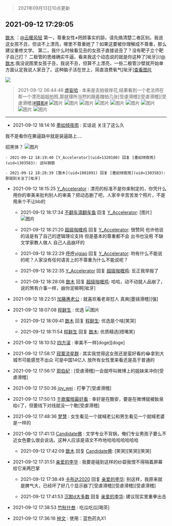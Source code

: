 > 2021年09月13日10点更新
<link rel="stylesheet" href="https://cdn.jsdelivr.net/gh/taotie6/sampleJSON@main/css/photo_show.css">
<meta name="referrer" content="no-referrer" />


 ## 2021-09-12 17:29:05 

 [㪚木](https://www.coolapk.com/feed/29938672?shareKey=NzA0NTdiODk5MDdkNjEzZGNmM2E~) ：<a class="feed-link-uname" href="/u/云暖风轻">@云暖风轻</a> 第一，尊重女性≠罔顾事实的舔，请先搞清楚二者区别。我说这女孩不丑，但谈不上漂亮，哪里不尊重她了？如果这要被你理解成不尊重，那么建议重修文学。
第二，我什么时候看见丑的女孩子直接说丑了？没有靶子立个靶子自己打？
二极管的思维确实牛逼<!--break-->，看来我这个动态说的就是你这种了[呲牙]//<a class="feed-link-uname" href="/u/㪚木">@㪚木</a>:我没说图里女孩子丑，我说不丑，但算不上漂亮，一些二极管沙壁就开始单方面认定我说人家丑了。这种脑子活在世上，简直浪费氧气[呲牙]<a class="feed-forward-pic" href="http://image.coolapk.com/feed/2021/0912/15/1081091_1320dffb_2824_0044@1080x268.png">查看图片</a> 

<div class="album">
<img class="img-item" src="https://image.coolapk.com/feed/2021/0912/17/1081091_dfbf4ca9_8944_2478@1080x1561.png" />
</div>

> 2021-09-12 06:44:46 
> [虚妄哈](https://www.coolapk.com/feed/29927049?shareKey=MzkyYzhhOWFjYjBmNjEzZGNmM2E~) : 本来是去拍彼岸花,结果看到一个老法师在帮一个漂亮姐姐拍照,那就理所当然的跟着蹭拍几张[受虐滑稽][受虐滑稽][受虐滑稽]<a class="feed-link-tag" href="/t/摄影?type=0">#摄影#</a> 
![图片](https://image.coolapk.com/feed/2021/0912/06/1498086_f08ba2b5_0281_174@3526x2351.jpeg)
![图片](https://image.coolapk.com/feed/2021/0912/06/1498086_06389aa6_0281_1742@3526x2351.jpeg)
![图片](https://image.coolapk.com/feed/2021/0912/06/1498086_3cf567d2_0281_1744@3526x2351.jpeg)
![图片](https://image.coolapk.com/feed/2021/0912/06/1498086_9dc33275_0281_1746@3526x2351.jpeg)
![图片](https://image.coolapk.com/feed/2021/0912/06/1498086_0ff38e2b_0281_1747@3526x2351.jpeg)
![图片](https://image.coolapk.com/feed/2021/0912/06/1498086_2b4e85e3_0281_1749@3526x2351.jpeg)
![图片](https://image.coolapk.com/feed/2021/0912/06/1498086_2595f869_0281_1751@3526x2351.jpeg)
![图片](https://image.coolapk.com/feed/2021/0912/06/1498086_d9f3433f_0281_1753@3526x2351.jpeg)
![图片](https://image.coolapk.com/feed/2021/0912/06/1498086_3bbd0236_0281_1755@3526x2351.jpeg)

 ------- 

- 2021-09-12 18:14:16 [墨如倾夜雨](uid=1303583) : 实话说 关注了这么久

我不是看你在撕逼路中就是装逼路上....

招黑体？ ![图片](https://image.coolapk.com/feed/2021/0912/18/1303583_bf7866e9_1652_9648@605x279.jpeg)

    - 2021-09-12 18:19:40 [Y_Accelerator](uid=1320180) 回复 [墨如倾夜雨](uid=1303583): 这叫钢筋 

    - 2021-09-12 18:28:39 [㪚木](uid=1081091) 回复 [墨如倾夜雨](uid=1303583): 那就别关注了[呲牙] 

- 2021-09-12 18:15:25 [Y_Accelerator](uid=1320180) : 漂亮的标准不是你来制定的，你凭什么用你的审美来批判别人的审美？把动态删了吧，人家辛辛苦苦发个照片，不是用来个不让bb的 

    - 2021-09-12 18:17:34 [不翻车滴翻车鱼](uid=2755635) 回复 [Y_Accelerator](uid=1320180): [图片] ![图片](https://image.coolapk.com/feed/2021/0831/08/2755635_cb7362c6_0720_4898@1125x1491.jpeg)

    - 2021-09-12 18:21:20 [超级咖喱鸡](uid=1250834) 回复 [Y_Accelerator](uid=1320180): 很赞同 也许他说的话是有了自己的逻辑理论支持 但是基本的尊重都不会 出书也没用 不缺文学家教人做人 自己人品崩坏的 

    - 2021-09-12 18:22:29 [呼呼yigiao](uid=3884903) 回复 [Y_Accelerator](uid=1320180): 哟有什么不能说的呢？人家没有任何语言上的不尊重为什么不能说呢？ 

    - 2021-09-12 18:22:35 [Y_Accelerator](uid=1320180) 回复 [超级咖喱鸡](uid=1250834): 反正我举报了 

    - 2021-09-12 18:28:08 [㪚木](uid=1081091) 回复 [超级咖喱鸡](uid=1250834): 哈哈，动不动就人品崩了，说的煞有介事一样，崩你泥嘛啊[呲牙] 

- 2021-09-12 18:22:51 [加藤惠老公](uid=1266680) : 就喜欢看老哥怼人  真爽[墨镜滑稽][强] 

- 2021-09-12 18:07:08 [程鲜生](uid=845250) : 优选 ![图片](https://image.coolapk.com/feed/2021/0912/18/845250_ae2669eb_1227_4185@1440x3120.jpeg)

    - 2021-09-12 18:09:41 [㪚木](uid=1081091) 回复 [程鲜生](uid=845250): 优选是个啥[笑哭] 

    - 2021-09-12 18:11:54 [程鲜生](uid=845250) 回复 [㪚木](uid=1081091): 优质精选[捂嘴笑] 

- 2021-09-12 18:10:52 [四方滚](uid=851755) : 审美不一样[doge][doge] 

- 2021-09-12 17:58:17 [寂寞流星群](uid=861692) : 其实我觉得这女孩还是蛮好看的😂拿到大城市可能感觉不出众 可是中国14亿人 放所有女性里来看还是高于普通的 

- 2021-09-12 17:56:17 [郭伯紀](uid=2859803) : [受虐滑稽]一会就呼叫微博上的姐妹来冲你[受虐滑稽] 

- 2021-09-12 17:50:36 [joy_wei](uid=1932840) : 打拳了[受虐滑稽] 

- 2021-09-12 17:50:13 [千歌蜜柑最好看](uid=1256624) : 幸好是在酷安，要是在微博就被釹泉给c了，但要线下对线就没一个敢[受虐滑稽] 

- 2021-09-12 17:48:36 [梦慧](uid=3752449) : 女生看见一个就喊老公和男生看见一个就喊老婆是一样的 

- 2021-09-12 17:41:13 [Candidate佛](uid=3984473) : 文学专业不背锅，俺们专业男孩子要么不近女色要么很会说话。这种人应该是语文不咋地哈哈哈哈哈哈哈 

    - 2021-09-12 17:42:09 [㪚木](uid=1081091) 回复 [Candidate佛](uid=3984473): [笑哭][笑哭][笑哭] 

- 2021-09-12 17:31:51 [亲爱的李华](uid=1323228) : 我要是碰到这样的纱碧我恨不得隔着屏幕给它来两巴掌 

    - 2021-09-12 17:38:49 [卡布达2020](uid=696546) 回复 [亲爱的李华](uid=1323228): 别这样，我原来就是脾气大，已经坏了好几个显示器了[受虐滑稽][受虐滑稽][受虐滑稽] 

    - 2021-09-12 17:41:53 [沉默d大多数](uid=3441191) 回复 [亲爱的李华](uid=1323228): 建议现实里重拳出击 

- 2021-09-12 17:38:53 [竹秋什叁](uid=2319428) : 吃瓜吃瓜[喝茶] 

- 2021-09-12 17:36:16 [梓文](uid=2075001) : 使用：蓝色药丸X1 

